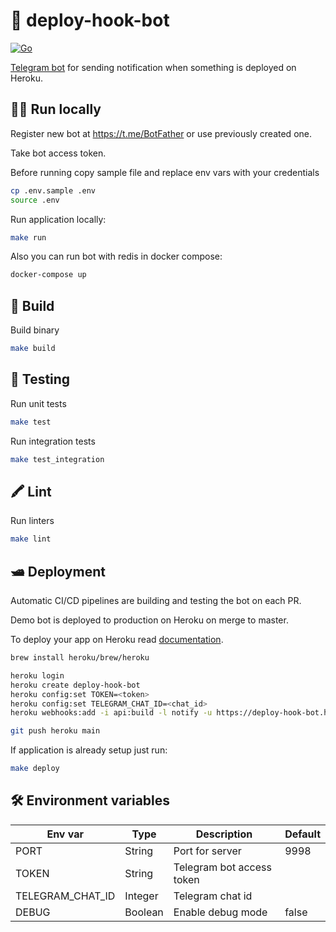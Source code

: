 # 🤖 deploy-hook-bot

[![Go](https://github.com/ndrewnee/deploy-hook-bot/actions/workflows/go.yml/badge.svg?branch=main)](https://github.com/ndrewnee/deploy-hook-bot/actions/workflows/go.yml)

[Telegram bot](https://t.me/lesswrong_bot) for sending notification when something is deployed on Heroku.

## 🧑‍💻 Run locally

Register new bot at https://t.me/BotFather or use previously created one.

Take bot access token.

Before running copy sample file and replace env vars with your credentials

```sh
cp .env.sample .env
source .env
```

Run application locally:

```sh
make run
```

Also you can run bot with redis in docker compose:

```sh
docker-compose up
```

## 👷 Build

Build binary

```sh
make build
```

## 🧪 Testing

Run unit tests

```sh
make test
```

Run integration tests

```sh
make test_integration
```

## 🖍 Lint

Run linters

```sh
make lint
```

## 🛥 Deployment

Automatic CI/CD pipelines are building and testing the bot on each PR.

Demo bot is deployed to production on Heroku on merge to master.

To deploy your app on Heroku read [documentation](https://devcenter.heroku.com/articles/getting-started-with-go?singlepage=true).

```sh
brew install heroku/brew/heroku

heroku login
heroku create deploy-hook-bot
heroku config:set TOKEN=<token>
heroku config:set TELEGRAM_CHAT_ID=<chat_id>
heroku webhooks:add -i api:build -l notify -u https://deploy-hook-bot.herokuapp.com/hooks # To add deploy hook

git push heroku main
```

If application is already setup just run:

```sh
make deploy
```

## 🛠 Environment variables

| Env var          | Type    | Description               | Default |
| ---------------- | ------- | ------------------------- | ------- |
| PORT             | String  | Port for server           | 9998    |
| TOKEN            | String  | Telegram bot access token |         |
| TELEGRAM_CHAT_ID | Integer | Telegram chat id          |         |
| DEBUG            | Boolean | Enable debug mode         | false   |
